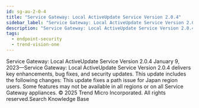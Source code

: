 ```yaml
---
id: sg-au-2-0-4
title: "Service Gateway: Local ActiveUpdate Service Version 2.0.4"
sidebar_label: "Service Gateway: Local ActiveUpdate Service Version 2.0.4"
description: "Service Gateway: Local ActiveUpdate Service Version 2.0.4"
tags:
  - endpoint-security
  - trend-vision-one
---
```


 Service Gateway: Local ActiveUpdate Service Version 2.0.4 January 9, 2023—Service Gateway: Local ActiveUpdate Service Version 2.0.4 delivers key enhancements, bug fixes, and security updates. This update includes the following changes: This update fixes a path issue for Japan region users. Some features may not be available in all regions or on all Service Gateway appliances. © 2025 Trend Micro Incorporated. All rights reserved.Search Knowledge Base